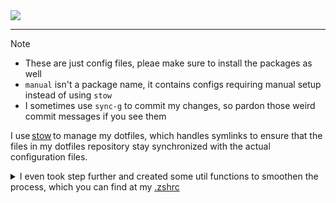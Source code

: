<div>
  <img src="https://socialify.git.ci/hareki/dotfiles/image?font=Source%20Code%20Pro&language=1&name=1&owner=1&pattern=Solid&theme=Auto">
</div>

<hr>

> [!Note]
> - These are just config files, pleae make sure to install the packages as well
> - `manual` isn't a package name, it contains configs requiring manual setup instead of using `stow`
> - I sometimes use `sync-g` to commit my changes, so pardon those weird commit messages if you see them

I use [stow](https://www.gnu.org/software/stow/) to manage my dotfiles, which handles symlinks to ensure that the files in my dotfiles repository stay synchronized with the actual configuration files.

<details><summary>I even took step further and created some util functions to smoothen the process, which you can find at my <a href="https://github.com/hareki/dotfiles/blob/main/zsh/.zshrc">.zshrc</a></summary>

<!-- config:start -->
  
```shell
# NOTE: Stow config
export STOW_REPO="$HOME/Repositories/personal/dotfiles"
# [S]ync-[D]otfiles
sync-d() {
    if [ -d "$STOW_REPO/$1" ]; then
        z "$STOW_REPO" || return
        stow "$1" -t ~
        z -  > /dev/null
    else
        echo "Directory $STOW_REPO/$1 does not exist."
    fi
}

_sync_d_autocomplete() {
    local -a dirs
    local repo_dir="$STOW_REPO"

    # Get a list of directories under $STOW_REPO excluding .git and feed them into completion
    dirs=(${(f)"$(fd --type d --max-depth 1 --exclude .git --base-directory $repo_dir --exec basename {})"})
    _describe 'stow directories' dirs
}
compdef _sync_d_autocomplete sync-d

# [S]ync [G]itHub
sync-g() {
  z "$STOW_REPO" || return
  
  # Check for uncommitted changes
  if git status --porcelain | grep -q .; then
    git add .
    git commit -m "Updated via sync-g at $(date +"%d/%m/%Y | %a %I:%M %p")"
    git push
  else
    # No uncommitted changes, check for unpushed commits
    if git log --branches --not --remotes | grep -q .; then
      echo "Unpushed commits found. Pushing now..."
      git push
    else
      echo "Nothing to commit, working tree clean, and all changes are pushed."
    fi
  fi

  z - || return
}
```

<!-- config:end -->

</details>
